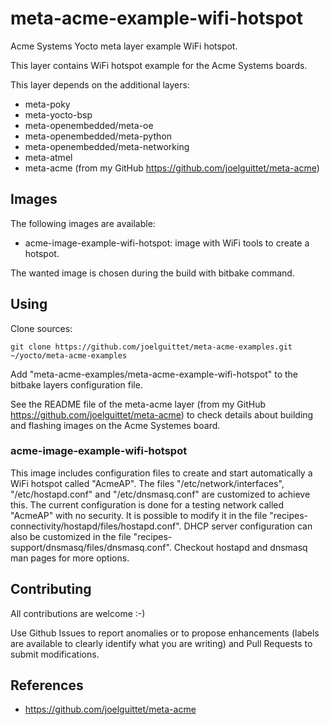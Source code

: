 meta-acme-example-wifi-hotspot
==

Acme Systems Yocto meta layer example WiFi hotspot.

This layer contains WiFi hotspot example for the Acme Systems boards.

This layer depends on the additional layers:
* meta-poky
* meta-yocto-bsp
* meta-openembedded/meta-oe
* meta-openembedded/meta-python
* meta-openembedded/meta-networking
* meta-atmel
* meta-acme (from my GitHub https://github.com/joelguittet/meta-acme)


Images
--

The following images are available:
* acme-image-example-wifi-hotspot: image with WiFi tools to create a hotspot.

The wanted image is chosen during the build with bitbake command.


Using
--

Clone sources:

	git clone https://github.com/joelguittet/meta-acme-examples.git ~/yocto/meta-acme-examples

Add "meta-acme-examples/meta-acme-example-wifi-hotspot" to the bitbake layers configuration file.

See the README file of the meta-acme layer (from my GitHub https://github.com/joelguittet/meta-acme) to check details about building and flashing images on the Acme Systemes board.

### acme-image-example-wifi-hotspot

This image includes configuration files to create and start automatically a WiFi hotspot called "AcmeAP".
The files "/etc/network/interfaces", "/etc/hostapd.conf" and "/etc/dnsmasq.conf" are customized to achieve this.
The current configuration is done for a testing network called "AcmeAP" with no security. It is possible to modify it in the file "recipes-connectivity/hostapd/files/hostapd.conf". DHCP server configuration can also be customized in the file "recipes-support/dnsmasq/files/dnsmasq.conf".
Checkout hostapd and dnsmasq man pages for more options.


Contributing
--

All contributions are welcome :-)

Use Github Issues to report anomalies or to propose enhancements (labels are available to clearly identify what you are writing) and Pull Requests to submit modifications.


References
--

* https://github.com/joelguittet/meta-acme
